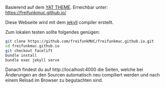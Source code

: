 Basierend auf dem [YAT THEME](https://github.com/jeffreytse/jekyll-theme-yat/). Erreichbar unter: https://freifunkmuc.github.io/

Diese Webseite wird mit dem [jekyll](https://jekyllrb.com) compiler erstellt.

Zum lokalen testen sollte folgendes genügen:
```bash
git clone https://github.com/freifunkMUC/freifunkmuc.github.io.git
cd freifunkmuc.github.io
git checkout facelift
bundle install
bundle exec jekyll serve
```

Danach findest du auf http://localhost:4000 die Seiten, welche bei Änderungen an den Sourcen automatisch neu compiliert werden und nach einem Reload im Browser zu begutachten sind.
